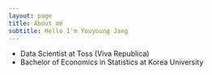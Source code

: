 ```yaml
---
layout: page
title: About me
subtitle: Hello I'm Youyoung Jang
---
```


- Data Scientist at Toss (Viva Republica)  
- Bachelor of Economics in Statistics at Korea University  
